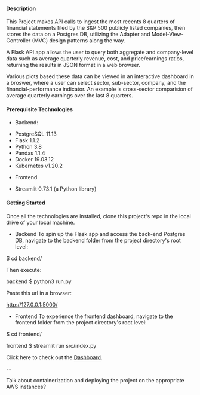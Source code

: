 
#### Description

This Project makes API calls to ingest the most recents 8 quarters of financial statements filed by the S&P 500 publicly listed companies, then stores the data on a Postgres DB, utilizing the Adapter and Model-View-Controller (MVC) design patterns along the way.

A Flask API app allows the user to query both aggregate and company-level data such as average quarterly revenue, cost, and price/earnings ratios, returning the results in JSON format in a web browser.

Various plots based these data can be viewed in an interactive dashboard in a broswer, where a user can select sector, sub-sector, company, and the financial-performance indicator.  An example is cross-sector comparision of average quarterly earnings over the last 8 quarters.

#### Prerequisite Technologies

* Backend:

- PostgreSQL 11.13
- Flask 1.1.2
- Python 3.8
- Pandas 1.1.4
- Docker 19.03.12
- Kubernetes v1.20.2

* Frontend

- Streamlit 0.73.1 (a Python library)

#### Getting Started

Once all the technologies are installed, clone this project's repo in the local drive of your local machine.

* Backend
To spin up the Flask app and access the back-end Postgres DB, navigate to the backend folder from the project directory's root level:

$ cd backend/

Then execute:

backend $ python3 run.py 

Paste this url in a browser:

http://127.0.0.1:5000/

* Frontend
To experience the frontend dashboard, navigate to the frontend folder from the project directory's root level:

$ cd frontend/

frontend $ streamlit run src/index.py 

Click here to check out the [Dashboard](https://docs.google.com/document/d/e/2PACX-1vR32tVoSvUYB9-jgy_jT3-YbqrjJxQw8pXt13lmcwcjT7hfUW-2L4C5LJG5-BooBSDPGmUDvryonoaL/pub).

--

Talk about containerization and deploying the project on the appropriate AWS instances?
